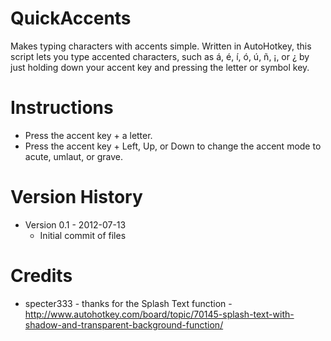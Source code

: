 QuickAccents
============

Makes typing characters with accents simple. Written in AutoHotkey, this script lets you type accented characters, such as á, é, í, ó, ú, ñ, ¡, or ¿ by just holding down your accent key and pressing the letter or symbol key.

Instructions
=======
- Press the accent key + a letter.
- Press the accent key + Left, Up, or Down to change the accent mode to acute, umlaut, or grave.

Version History
===============

- Version 0.1 - 2012-07-13
  - Initial commit of files

Credits
=======

- specter333 - thanks for the Splash Text function - http://www.autohotkey.com/board/topic/70145-splash-text-with-shadow-and-transparent-background-function/